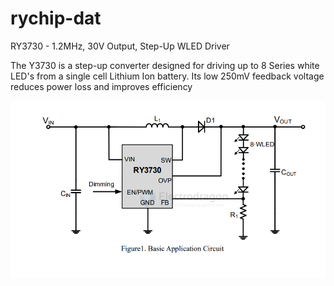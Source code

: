 
# rychip-dat

RY3730 - 1.2MHz, 30V Output, Step-Up WLED Driver

The Y3730 is a step-up converter designed for driving up to 8 Series white LED's from a single cell Lithium Ion
battery. Its low 250mV feedback voltage reduces power loss and improves efficiency

![](2025-10-02-18-32-19.png)